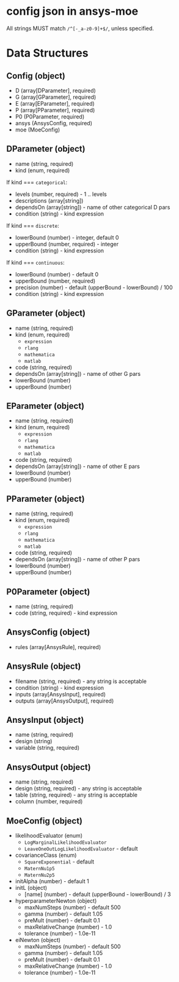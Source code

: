 # config json in ansys-moe

All strings MUST match `/^[-_a-z0-9]+$/`, unless specified.

# Data Structures

## Config (object)

- D (array[DParameter], required)
- G (array[GParameter], required)
- E (array[EParameter], required)
- P (array[PParameter], required)
- P0 (P0Parameter, required)
- ansys (AnsysConfig, required)
- moe (MoeConfig)

## DParameter (object)

- name (string, required)
- kind (enum, required)

If kind === `categorical`:

- levels (number, required) - 1 .. levels
- descriptions (array[string])
- dependsOn (array[string]) - name of other categorical D pars
- condition (string) - kind expression

If kind === `discrete`:

- lowerBound (number) - integer, default 0
- upperBound (number, required) - integer
- condition (string) - kind expression

If kind === `continuous`:

- lowerBound (number) - default 0
- upperBound (number, required)
- precision (number) - default (upperBound - lowerBound) / 100
- condition (string) - kind expression

## GParameter (object)

- name (string, required)
- kind (enum, required)
  - `expression`
  - `rlang`
  - `mathematica`
  - `matlab`
- code (string, required)
- dependsOn (array[string]) - name of other G pars
- lowerBound (number)
- upperBound (number)

## EParameter (object)

- name (string, required)
- kind (enum, required)
  - `expression`
  - `rlang`
  - `mathematica`
  - `matlab`
- code (string, required)
- dependsOn (array[string]) - name of other E pars
- lowerBound (number)
- upperBound (number)

## PParameter (object)

- name (string, required)
- kind (enum, required)
  - `expression`
  - `rlang`
  - `mathematica`
  - `matlab`
- code (string, required)
- dependsOn (array[string]) - name of other P pars
- lowerBound (number)
- upperBound (number)

## P0Parameter (object)

- name (string, required)
- code (string, required) - kind expression

## AnsysConfig (object)

- rules (array[AnsysRule], required)

## AnsysRule (object)

- filename (string, required) - any string is acceptable
- condition (string) - kind expression
- inputs (array[AnsysInput], required)
- outputs (array[AnsysOutput], required)

## AnsysInput (object)

- name (string, required)
- design (string)
- variable (string, required)

## AnsysOutput (object)

- name (string, required)
- design (string, required) - any string is acceptable
- table (string, required) - any string is acceptable
- column (number, required)

## MoeConfig (object)

- likelihoodEvaluator (enum)
  - `LogMarginalLikelihoodEvaluator`
  - `LeaveOneOutLogLikelihoodEvaluator` - default
- covarianceClass (enum)
  - `SquareExponential` - default
  - `MaternNu1p5`
  - `MaternNu2p5`
- initAlpha (number) - default 1
- initL (object)
  - \[name\] (number) - default (upperBound - lowerBound) / 3
- hyperparameterNewton (object)
  - maxNumSteps (number) - default 500
  - gamma (number) - default 1.05
  - preMult (number) - default 0.1
  - maxRelativeChange (number) - 1.0
  - tolerance (number) - 1.0e-11
- eiNewton (object)
  - maxNumSteps (number) - default 500
  - gamma (number) - default 1.05
  - preMult (number) - default 0.1
  - maxRelativeChange (number) - 1.0
  - tolerance (number) - 1.0e-11
